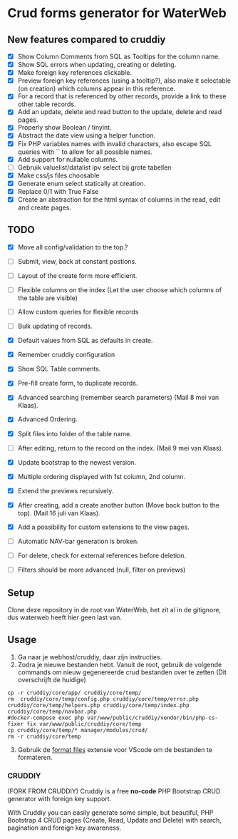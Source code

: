# Crud forms generator for WaterWeb

## New features compared to cruddiy
- [x] Show Column Comments from SQL as Tooltips for the column name.
- [x] Show SQL errors when updating, creating or deleting. 
- [x] Make foreign key references clickable.
- [x] Preview foreign key references (using a tooltip?), also make it selectable (on creation) which columns appear in this reference.
- [x] For a record that is referenced by other records, provide a link to these other table records.
- [x] Add an update, delete and read button to the update, delete and read pages.
- [x] Properly show Boolean / tinyint.
- [x] Abstract the date view using a helper function.
- [x] Fix PHP variables names with invalid characters, also escape SQL queries with `` to allow for all possible names.
- [x] Add support for nullable columns.
- [ ] Gebruik valuelist/datalist ipv select bij grote tabellen
- [x] Make css/js files choosable
- [x] Generate enum select statically at creation.
- [x] Replace 0/1 with True False
- [x] Create an abstraction for the html syntax of columns in the read, edit and create pages.

## TODO
- [x] Move all config/validation to the top.?
- [ ] Submit, view, back at constant postions.
- [ ] Layout of the create form more efficient.
- [ ] Flexible columns on the index (Let the user choose which columns of the table are visible)
- [ ] Allow custom queries for flexible records 
- [ ] Bulk updating of records.
- [x] Default values from SQL as defaults in create.
- [x] Remember cruddiy configuration
- [x] Show SQL Table comments.
- [x] Pre-fill create form, to duplicate records.
- [x] Advanced searching (remember search parameters) (Mail 8 mei van Klaas).
- [x] Advanced Ordering.
- [x] Split files into folder of the table name.
- [ ] After editing, return to the record on the index. (Mail 9 mei van Klaas).
- [x] Update bootstrap to the newest version.
- [x] Multiple ordering displayed with 1st column, 2nd column.
- [x] Extend the previews recursively.
- [x] After creating, add a create another button (Move back button to the top). (Mail 16 juli van Klaas).
- [x] Add a possibility for custom extensions to the view pages.
- [ ] Automatic NAV-bar generation is broken.
- [ ] For delete, check for external references before deletion.
- [ ] Filters should be more advanced (null, filter on previews)


## Setup
Clone deze repository in de root van WaterWeb, het zit al in de gitignore, dus waterweb heeft hier geen last van.

## Usage
1. Ga naar je webhost/cruddiy, daar zijn instructies. 
2. Zodra je nieuwe bestanden hebt. Vanuit de root, gebruik de volgende commands om nieuw gegenereerde crud bestanden over te zetten (Dit overschrijft de huidige)
```
cp -r cruddiy/core/app/ cruddiy/core/temp/
rm  cruddiy/core/temp/config.php cruddiy/core/temp/error.php cruddiy/core/temp/helpers.php cruddiy/core/temp/index.php cruddiy/core/temp/navbar.php
#docker-compose exec php var/www/public/cruddiy/vendor/bin/php-cs-fixer fix var/www/public/cruddiy/core/temp
cp cruddiy/core/temp/* manager/modules/crud/
rm -r cruddiy/core/temp
```
3. Gebruik de [format files](https://marketplace.visualstudio.com/items?itemName=jbockle.jbockle-format-files) extensie voor VScode om de bestanden te formateren.

### CRUDDIY
(FORK FROM CRUDDIY)
Cruddiy is a free **no-code**  PHP Bootstrap CRUD generator with foreign key support.

With Cruddiy you can easily generate some simple, but beautiful, PHP Bootstrap 4 CRUD pages (Create, Read, Update and Delete) with search, pagination and foreign key awareness.
